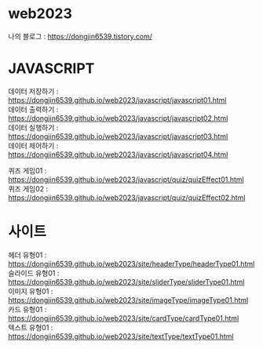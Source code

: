 # web2023   
   
나의 블로그 : https://dongjin6539.tistory.com/   
   
   
# JAVASCRIPT   
데이터 저장하기 : https://dongjin6539.github.io/web2023/javascript/javascript01.html   
데이터 출력하기 : https://dongjin6539.github.io/web2023/javascript/javascript02.html   
데이터 실행하기 : https://dongjin6539.github.io/web2023/javascript/javascript03.html   
데이터 제어하기 : https://dongjin6539.github.io/web2023/javascript/javascript04.html  
   
퀴즈 게임01 : https://dongjin6539.github.io/web2023/javascript/quiz/quizEffect01.html   
퀴즈 게임02 : https://dongjin6539.github.io/web2023/javascript/quiz/quizEffect02.html
   
   
# 사이트   
헤더 유형01 : https://dongjin6539.github.io/web2023/site/headerType/headerType01.html   
슬라이드 유형01 : https://dongjin6539.github.io/web2023/site/sliderType/sliderType01.html  
이미지 유형01 : https://dongjin6539.github.io/web2023/site/imageType/imageType01.html   
카드 유형01 : https://dongjin6539.github.io/web2023/site/cardType/cardType01.html   
텍스트 유형01 : https://dongjin6539.github.io/web2023/site/textType/textType01.html   
 

